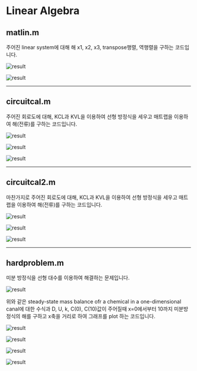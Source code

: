 # Linear Algebra

## matlin.m

주어진 linear system에 대해 해 x1, x2, x3, transpose행렬, 역행렬을 구하는 코드입니다.

![result](./image/8.3s.JPG)

![result](./image/8.3r.JPG)

***

## circuitcal.m 

주어진 회로도에 대해, KCL과 KVL을 이용하여 선형 방정식을 세우고 매트랩을 이용하여 해(전류)를 구하는 코드입니다.

![result](./image/handbykjg.png)

![result](./image/8.14s.JPG)

![result](./image/8.14r.JPG)

***

## circuitcal2.m

마찬가지로 주어진 회로도에 대해, KCL과 KVL을 이용하여 선형 방정식을 세우고 매트랩을 이용하여 해(전류)를 구하는 코드입니다.

![result](./image/handbykjg2.png)

![result](./image/8.15s.JPG)

![result](./image/8.15r.JPG)

***

## hardproblem.m

미분 방정식을 선형 대수를 이용하여 해결하는 문제입니다.

![result](./image/9.12eq.JPG)

위와 같은 steady-state mass balance ofr a chemical in a one-dimensional canal에 대한 수식과 D, U, k, C(0), C(10)값이
주어질때 x=0에서부터 10까지 미분방정식의 해를 구하고 x축을 거리로 하여 그래프를 plot 하는 코드입니다.

![result](./image/handbykjg3.png)

![result](./image/9.12s.JPG)

![result](./image/9.12r.JPG)

![result](./image/9.12f.JPG)